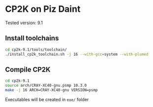 # CP2K on Piz Daint

Tested version: 9.1

## Install toolchains
```sh
cd cp2k-9.1/tools/toolchain/
./install_cp2k_toolchain.sh -j 16 --with-gcc=system --with-plumed
```

## Compile CP2K

```sh
cd cp2k-9.1
source arch/CRAY-XC40-gnu.psmp 10.3.0
make -j 16 ARCH=CRAY-XC40-gnu VERSION=psmp
```

Executables will be created in `exe/` folder

